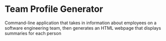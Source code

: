 # Team Profile Generator
Command-line application that takes in information about employees on a software engineering team, then generates an HTML webpage that displays summaries for each person
